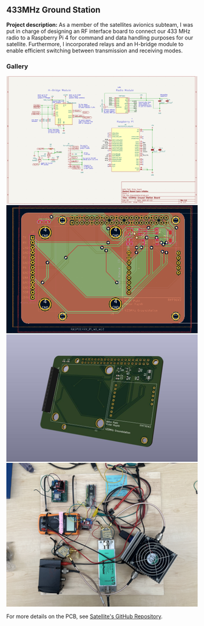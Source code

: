 ## 433MHz Ground Station

**Project description:** As a member of the satellites avionics subteam, I was put in charge of designing an RF interface board to connect our 433 MHz radio to a Raspberry Pi 4 for command and data handling purposes for our satellite. Furthermore, I incorporated relays and an H-bridge module to enable efficient switching between transmission and receiving modes.

### Gallery

<img src="images\Sats\Screenshot 2024-10-27 092020.png"/>
<img src="images\Sats\Screenshot 2024-10-27 091829.png"/>
<img src="images\Sats\New Groundstation.jpg"/>
<img src="images\Sats\fullint.JPG"/>

For more details on the PCB, see [Satellite's GitHub Repository](https://github.com/stanford-ssi/samwise-avionics).
